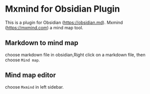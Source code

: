 # Mxmind for Obsidian  Plugin

This is a plugin for Obsidian (https://obsidian.md).
Mxmind (https://mxmind.com) a mind map tool.


## Markdown to mind map

choose markdown file in obsidian,Right click on a markdown file, then choose `Mind map`.

##  Mind map editor
choose `Mxmind` in left sidebar.

